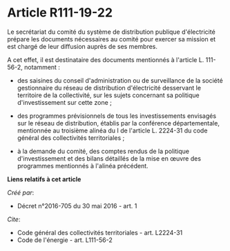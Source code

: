 # Article R111-19-22

Le secrétariat du comité du système de distribution publique d'électricité prépare les documents nécessaires au comité pour
exercer sa mission et est chargé de leur diffusion auprès de ses membres. 

A cet effet, il est destinataire des documents mentionnés à l'article L. 111-56-2, notamment :

- des saisines du conseil d'administration ou de surveillance de la société gestionnaire du réseau de distribution
d'électricité desservant le territoire de la collectivité, sur les sujets concernant sa politique d'investissement sur cette
zone ;

- des programmes prévisionnels de tous les investissements envisagés sur le réseau de distribution, établis par la conférence
départementale, mentionnée au troisième alinéa du I de l'article L. 2224-31 du code général des collectivités territoriales ;

- à la demande du comité, des comptes rendus de la politique d'investissement et des bilans détaillés de la mise en œuvre des
programmes mentionnés à l'alinéa précédent.

**Liens relatifs à cet article**

_Créé par_:

  - Décret n°2016-705 du 30 mai 2016 - art. 1

_Cite_:

  - Code général des collectivités territoriales - art. L2224-31
  - Code de l'énergie - art. L111-56-2
